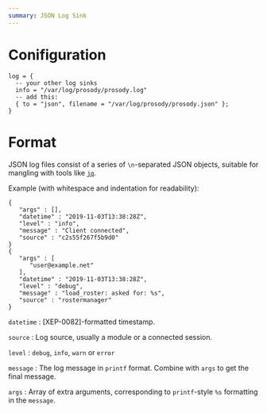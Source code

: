 ```yaml
---
summary: JSON Log Sink
---
```


Conifiguration
==============

``` {.lua}
log = {
  -- your other log sinks
  info = "/var/log/prosody/prosody.log"
  -- add this:
  { to = "json", filename = "/var/log/prosody/prosody.json" };
}
```

Format
======

JSON log files consist of a series of `\n`-separated JSON objects,
suitable for mangling with tools like
[`jq`](https://stedolan.github.io/jq/).

Example (with whitespace and indentation for readability):

``` {.json}
{
   "args" : [],
   "datetime" : "2019-11-03T13:38:28Z",
   "level" : "info",
   "message" : "Client connected",
   "source" : "c2s55f267f5b9d0"
}
{
   "args" : [
      "user@example.net"
   ],
   "datetime" : "2019-11-03T13:38:28Z",
   "level" : "debug",
   "message" : "load_roster: asked for: %s",
   "source" : "rostermanager"
}
```

`datetime`
:   [XEP-0082]-formatted timestamp.

`source`
:   Log source, usually a module or a connected session.

`level`
:   `debug`, `info`, `warn` or `error`

`message`
:   The log message in `printf` format. Combine with `args` to get the
    final message.

`args`
:   Array of extra arguments, corresponding to `printf`-style `%s`
    formatting in the `message`.
